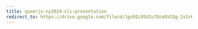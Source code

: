 ```yaml
---
title: queerjs-ny2024-cli-presentation
redirect_to: https://drive.google.com/file/d/1gv9IL05GIu7QceOVCQg-1x1r6L_B9LX1/view?usp=drivesdk
---
```

